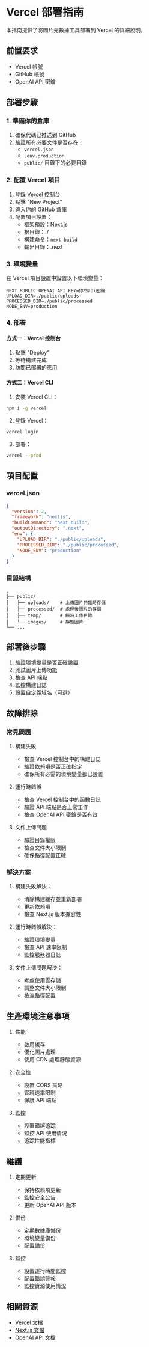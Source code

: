 # Vercel 部署指南

本指南提供了將圖片元數據工具部署到 Vercel 的詳細說明。

## 前置要求

- Vercel 帳號
- GitHub 帳號
- OpenAI API 密鑰

## 部署步驟

### 1. 準備你的倉庫

1. 確保代碼已推送到 GitHub
2. 驗證所有必要文件是否存在：
   - `vercel.json`
   - `.env.production`
   - `public/` 目錄下的必要目錄

### 2. 配置 Vercel 項目

1. 登錄 [Vercel 控制台](https://vercel.com/dashboard)
2. 點擊 "New Project"
3. 導入你的 GitHub 倉庫
4. 配置項目設置：
   - 框架預設：Next.js
   - 根目錄：./
   - 構建命令：`next build`
   - 輸出目錄：.next

### 3. 環境變量

在 Vercel 項目設置中設置以下環境變量：

```env
NEXT_PUBLIC_OPENAI_API_KEY=你的api密鑰
UPLOAD_DIR=./public/uploads
PROCESSED_DIR=./public/processed
NODE_ENV=production
```

### 4. 部署

#### 方式一：Vercel 控制台

1. 點擊 "Deploy"
2. 等待構建完成
3. 訪問已部署的應用

#### 方式二：Vercel CLI

1. 安裝 Vercel CLI：
```bash
npm i -g vercel
```

2. 登錄 Vercel：
```bash
vercel login
```

3. 部署：
```bash
vercel --prod
```

## 項目配置

### vercel.json

```json
{
  "version": 2,
  "framework": "nextjs",
  "buildCommand": "next build",
  "outputDirectory": ".next",
  "env": {
    "UPLOAD_DIR": "./public/uploads",
    "PROCESSED_DIR": "./public/processed",
    "NODE_ENV": "production"
  }
}
```

### 目錄結構

```
.
├── public/
│   ├── uploads/    # 上傳圖片的臨時存儲
│   ├── processed/  # 處理後圖片的存儲
│   ├── temp/       # 臨時工作目錄
│   └── images/     # 靜態圖片
└── ...
```

## 部署後步驟

1. 驗證環境變量是否正確設置
2. 測試圖片上傳功能
3. 檢查 API 端點
4. 監控構建日誌
5. 設置自定義域名（可選）

## 故障排除

### 常見問題

1. 構建失敗
   - 檢查 Vercel 控制台中的構建日誌
   - 驗證依賴項是否正確指定
   - 確保所有必需的環境變量都已設置

2. 運行時錯誤
   - 檢查 Vercel 控制台中的函數日誌
   - 驗證 API 端點是否正常工作
   - 檢查 OpenAI API 密鑰是否有效

3. 文件上傳問題
   - 驗證目錄權限
   - 檢查文件大小限制
   - 確保路徑配置正確

### 解決方案

1. 構建失敗解決：
   - 清除構建緩存並重新部署
   - 更新依賴項
   - 檢查 Next.js 版本兼容性

2. 運行時錯誤解決：
   - 驗證環境變量
   - 檢查 API 速率限制
   - 監控服務器日誌

3. 文件上傳問題解決：
   - 考慮使用雲存儲
   - 調整文件大小限制
   - 檢查路徑配置

## 生產環境注意事項

1. 性能
   - 啟用緩存
   - 優化圖片處理
   - 使用 CDN 處理靜態資源

2. 安全性
   - 設置 CORS 策略
   - 實現速率限制
   - 保護 API 端點

3. 監控
   - 設置錯誤追踪
   - 監控 API 使用情況
   - 追踪性能指標

## 維護

1. 定期更新
   - 保持依賴項更新
   - 監控安全公告
   - 更新 OpenAI API 版本

2. 備份
   - 定期數據庫備份
   - 環境變量備份
   - 配置備份

3. 監控
   - 設置運行時間監控
   - 配置錯誤警報
   - 監控資源使用情況

## 相關資源

- [Vercel 文檔](https://vercel.com/docs)
- [Next.js 文檔](https://nextjs.org/docs)
- [OpenAI API 文檔](https://platform.openai.com/docs)
